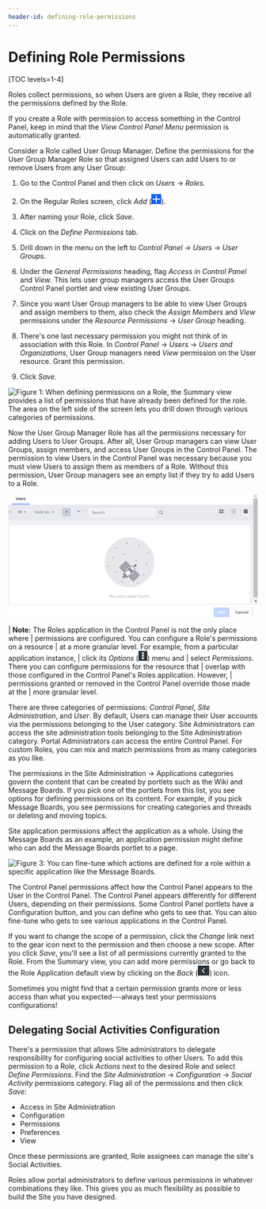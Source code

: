 ```yaml
---
header-id: defining-role-permissions
---
```


# Defining Role Permissions

[TOC levels=1-4]

Roles collect permissions, so when Users are given a Role, they receive all the
permissions defined by the Role. 

If you create a Role with permission to access something in the Control Panel,
keep in mind that the *View Control Panel Menu* permission is automatically
granted.

Consider a Role called User Group Manager. Define the permissions for the User
Group Manager Role so that assigned Users can add Users to or remove Users from
any User Group:

1.  Go to the Control Panel and then click on *Users* &rarr; *Roles*.

2.  On the Regular Roles screen, click *Add* (![Add](../../../images/icon-add.png)).

3.  After naming your Role, click *Save*.

4.  Click on the *Define Permissions* tab.

5.  Drill down in the menu on the left to *Control Panel* &rarr; *Users* &rarr;
    *User Groups*.

6.  Under the *General Permissions* heading, flag *Access in Control Panel* and
    *View*. This lets user group managers access the User Groups Control Panel
    portlet and view existing User Groups.

7.  Since you want User Group managers to be able to view User Groups and
    assign members to them, also check the *Assign Members* and *View*
    permissions under the *Resource Permissions* &rarr; *User Group* heading.

8.  There's one last necessary permission you might not think of in association
    with this Role. In *Control Panel* &rarr; *Users* &rarr; *Users and
    Organizations*, User Group managers need *View* permission on the User
    resource. Grant this permission.

9.  Click *Save*.

![Figure 1: When defining permissions on a Role, the Summary view provides a list of permissions that have already been defined for the role. The area on the left side of the screen lets you drill down through various categories of permissions.](../../../images/roles-define-permissions.png)

Now the User Group Manager Role has all the permissions necessary for adding
Users to User Groups. After all, User Group managers can view User Groups,
assign members, and access User Groups in the Control Panel. The permission to
view Users in the Control Panel was necessary because you must view Users to
assign them as members of a Role. Without this permission, User Group managers
see an empty list if they try to add Users to a Role.

![Figure 2: Users assigned to the User Group Manager Role can't find any users to add unless they have view permissions on the User resource.](../../../images/roles-no-users-found.png)

| **Note:** The Roles application in the Control Panel is not the only place where
| permissions are configured. You can configure a Role's permissions on a resource
| at a more granular level. For example, from a particular application instance,
| click its *Options* (![Options](../../../images/icon-options.png)) menu and
| select *Permissions*. There you can configure permissions for the resource that
| overlap with those configured in the Control Panel's Roles application. However,
| permissions granted or removed in the Control Panel override those made at the
| more granular level.

There are three categories of permissions: *Control Panel*, *Site
Administration*, and *User*. By default, Users can manage their User accounts
via the permissions belonging to the User category. Site Administrators can
access the site administration tools belonging to the Site Administration
category. Portal Administrators can access the entire Control Panel. For custom
Roles, you can mix and match permissions from as many categories as you like.

The permissions in the Site Administration &rarr; Applications categories govern
the content that can be created by portlets such as the Wiki and Message Boards.
If you pick one of the portlets from this list, you see options for defining
permissions on its content. For example, if you pick Message Boards, you see
permissions for creating categories and threads or deleting and moving topics.

Site application permissions affect the application as a whole. Using the
Message Boards as an example, an application permission might define who can add
the Message Boards portlet to a page.

![Figure 3: You can fine-tune which actions are defined for a role within a specific application like the Message Boards.](../../../images/roles-message-board-content-permissions.png)

The Control Panel permissions affect how the Control Panel appears to the User
in the Control Panel. The Control Panel appears differently for different Users,
depending on their permissions. Some Control Panel portlets have a Configuration
button, and you can define who gets to see that. You can also fine-tune who gets
to see various applications in the Control Panel.

If you want to change the scope of a permission, click the *Change* link next to
the gear icon next to the permission and then choose a new scope. After you
click *Save*, you'll see a list of all permissions currently granted to the
Role. From the Summary view, you can add more permissions or go back to the Role
Application default view by clicking on the *Back*
(![Back](../../../images/icon-back.png)) icon.

Sometimes you might find that a certain permission grants more or less access
than what you expected---always test your permissions configurations! 

## Delegating Social Activities Configuration

There's a permission that allows Site administrators to delegate responsibility
for configuring social activities to other Users. To add this permission to a
Role, click *Actions* next to the desired Role and select *Define Permissions*.
Find the *Site Administration* &rarr; *Configuration* &rarr; *Social Activity*
permissions category. Flag all of the permissions and then click *Save*:

- Access in Site Administration
- Configuration
- Permissions
- Preferences
- View

Once these permissions are granted, Role assignees can manage the site's Social
Activities.

Roles allow portal administrators to define various permissions in whatever
combinations they like. This gives you as much flexibility as possible to build
the Site you have designed.
